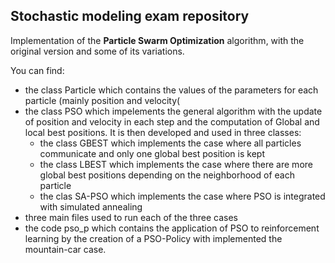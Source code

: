 ## Stochastic modeling exam repository

Implementation of the **Particle Swarm Optimization** algorithm, with the original version and some of its variations.

You can find:
- the class Particle which contains the values of the parameters for each particle (mainly position and velocity(
- the class PSO which impelements the general algorithm with the update of position and velocity in each step and the computation of Global and local best positions. It is then developed and used in three classes:
  - the class GBEST which implements the case where all particles communicate and only one global best position is kept
  - the class LBEST which implements the case where there are more global best positions depending on the neighborhood of each particle
  - the clas SA-PSO which implements the case where PSO is integrated with simulated annealing
- three main files used to run each of the three cases
- the code pso_p which contains the application of PSO to reinforcement learning by the creation of a PSO-Policy with implemented the mountain-car case.
